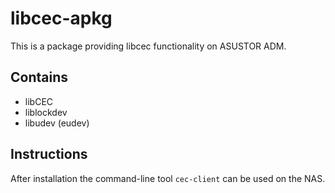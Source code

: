# libcec-apkg

This is a package providing libcec functionality on ASUSTOR ADM.

## Contains

* libCEC
* liblockdev
* libudev (eudev)

## Instructions

After installation the command-line tool `cec-client` can be used on the NAS.